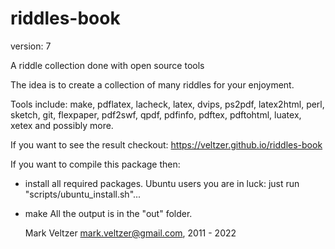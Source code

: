 riddles-book
============

version: 7

A riddle collection done with open source tools

The idea is to create a collection of many riddles for your enjoyment.

Tools include: make, pdflatex, lacheck, latex, dvips, ps2pdf, latex2html, perl, sketch, git,
        flexpaper, pdf2swf, qpdf, pdfinfo, pdftex, pdftohtml, luatex, xetex and possibly more.

If you want to see the result checkout:
https://veltzer.github.io/riddles-book

If you want to compile this package then:
* install all required packages.
        Ubuntu users you are in luck: just run "scripts/ubuntu_install.sh"...
* make
All the output is in the "out" folder.


	Mark Veltzer <mark.veltzer@gmail.com>, 2011 - 2022

